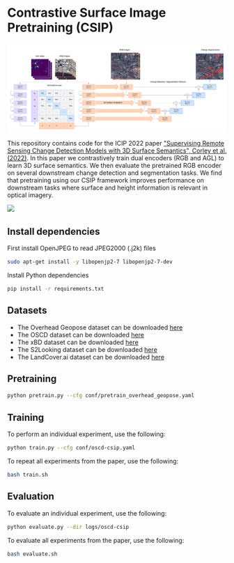# Contrastive Surface Image Pretraining (CSIP)

<img src="./assets/architecture.png" width="800px"></img>

This repository contains code for the ICIP 2022 paper ["Supervising Remote Sensing Change Detection Models with 3D Surface Semantics", Corley et al. (2022)](https://arxiv.org/abs/2202.13251). In this paper we contrastively train dual encoders (RGB and AGL) to learn 3D surface semantics. We then evaluate the pretrained RGB encoder on several downstream change detection and segmentation tasks. We find that pretraining using our CSIP framework improves performance on downstream tasks where surface and height information is relevant in optical imagery.

<img src="./assets/results.png" width="800px"></img>

## Install dependencies

First install OpenJPEG to read JPEG2000 (.j2k) files

```bash
sudo apt-get install -y libopenjp2-7 libopenjp2-7-dev
```

Install Python dependencies

```bash
pip install -r requirements.txt
```

## Datasets

- The Overhead Geopose dataset can be downloaded [here](https://ieee-dataport.org/open-access/urban-semantic-3d-dataset)
- The OSCD dataset can be downloaded [here](https://rcdaudt.github.io/oscd/)
- The xBD dataset can be downloaded [here](https://xview2.org/dataset)
- The S2Looking dataset can be downloaded [here](https://github.com/S2Looking/Dataset)
- The LandCover.ai dataset can be downloaded [here](https://landcover.ai/)

## Pretraining

```bash
python pretrain.py --cfg conf/pretrain_overhead_geopose.yaml
```

## Training

To perform an individual experiment, use the following:

```bash
python train.py --cfg conf/oscd-csip.yaml
```

To repeat all experiments from the paper, use the following:

```bash
bash train.sh
```

## Evaluation

To evaluate an individual experiment, use the following:

```bash
python evaluate.py --dir logs/oscd-csip
```

To evaluate all experiments from the paper, use the following:

```bash
bash evaluate.sh
```
